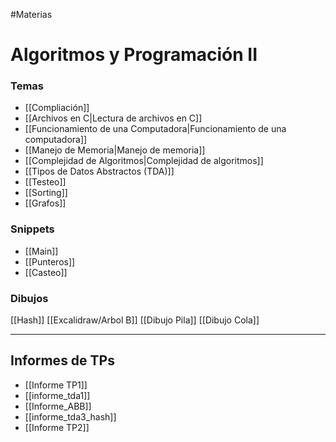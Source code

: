 #Materias 
# Algoritmos y Programación II
### Temas
- [[Compliación]]
- [[Archivos en C|Lectura de archivos en C]]
- [[Funcionamiento de una Computadora|Funcionamiento de una computadora]]
- [[Manejo de Memoria|Manejo de memoria]]
- [[Complejidad de Algoritmos|Complejidad de algoritmos]]
- [[Tipos de Datos Abstractos (TDA)]]
- [[Testeo]]
- [[Sorting]]
- [[Grafos]]


### Snippets
- [[Main]]
- [[Punteros]]
 - [[Casteo]]

### Dibujos
[[Hash]]
[[Excalidraw/Arbol B]]
[[Dibujo Pila]]
[[Dibujo Cola]]


---
## Informes de TPs
- [[Informe TP1]]
- [[informe_tda1]]
- [[Informe_ABB]]
- [[informe_tda3_hash]]
- [[Informe TP2]]